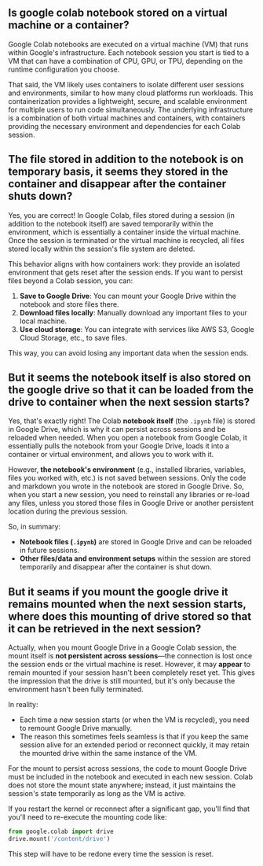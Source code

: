 ## Is google colab notebook stored on a virtual machine or a container?

Google Colab notebooks are executed on a virtual machine (VM) that runs within Google's infrastructure. Each notebook session you start is tied to a VM that can have a combination of CPU, GPU, or TPU, depending on the runtime configuration you choose. 

That said, the VM likely uses containers to isolate different user sessions and environments, similar to how many cloud platforms run workloads. This containerization provides a lightweight, secure, and scalable environment for multiple users to run code simultaneously. The underlying infrastructure is a combination of both virtual machines and containers, with containers providing the necessary environment and dependencies for each Colab session.

## The file stored in addition to the notebook is on temporary basis, it seems they stored in the container and disappear after the container shuts down?

Yes, you are correct! In Google Colab, files stored during a session (in addition to the notebook itself) are saved temporarily within the environment, which is essentially a container inside the virtual machine. Once the session is terminated or the virtual machine is recycled, all files stored locally within the session's file system are deleted.

This behavior aligns with how containers work: they provide an isolated environment that gets reset after the session ends. If you want to persist files beyond a Colab session, you can:

1. **Save to Google Drive**: You can mount your Google Drive within the notebook and store files there.
2. **Download files locally**: Manually download any important files to your local machine.
3. **Use cloud storage**: You can integrate with services like AWS S3, Google Cloud Storage, etc., to save files.

This way, you can avoid losing any important data when the session ends.

## But it seems the notebook itself is also stored on the google drive so that it can be loaded from the drive to container when the next session starts?

Yes, that's exactly right! The Colab **notebook itself** (the `.ipynb` file) is stored in Google Drive, which is why it can persist across sessions and be reloaded when needed. When you open a notebook from Google Colab, it essentially pulls the notebook from your Google Drive, loads it into a container or virtual environment, and allows you to work with it.

However, **the notebook's environment** (e.g., installed libraries, variables, files you worked with, etc.) is not saved between sessions. Only the code and markdown you wrote in the notebook are stored in Google Drive. So, when you start a new session, you need to reinstall any libraries or re-load any files, unless you stored those files in Google Drive or another persistent location during the previous session.

So, in summary:
- **Notebook files (`.ipynb`)** are stored in Google Drive and can be reloaded in future sessions.
- **Other files/data and environment setups** within the session are stored temporarily and disappear after the container is shut down.


## But it seams if you mount the google drive it remains mounted when the next session starts, where does this mounting of drive stored so that it can be retrieved in the next session?

Actually, when you mount Google Drive in a Google Colab session, the mount itself is **not persistent across sessions**—the connection is lost once the session ends or the virtual machine is reset. However, it may **appear** to remain mounted if your session hasn't been completely reset yet. This gives the impression that the drive is still mounted, but it's only because the environment hasn't been fully terminated.

In reality:
- Each time a new session starts (or when the VM is recycled), you need to remount Google Drive manually.
- The reason this sometimes feels seamless is that if you keep the same session alive for an extended period or reconnect quickly, it may retain the mounted drive within the same instance of the VM.

For the mount to persist across sessions, the code to mount Google Drive must be included in the notebook and executed in each new session. Colab does not store the mount state anywhere; instead, it just maintains the session's state temporarily as long as the VM is active.

If you restart the kernel or reconnect after a significant gap, you'll find that you'll need to re-execute the mounting code like:

```python
from google.colab import drive
drive.mount('/content/drive')
```

This step will have to be redone every time the session is reset.